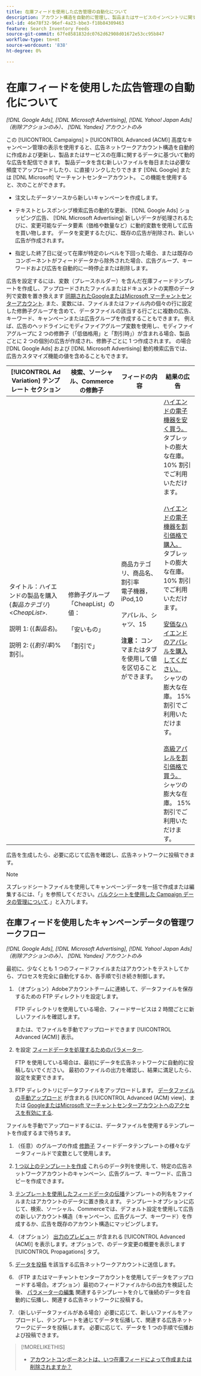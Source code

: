 ```yaml
---
title: 在庫フィードを使用した広告管理の自動化について
description: アカウント構造を自動的に管理し、製品またはサービスのインベントリに関するデータに基づいて動的な広告を配信できる、高度なキャンペーン管理について説明します。
exl-id: 46e78f32-96ef-4a23-bbe3-f18b84309463
feature: Search Inventory Feeds
source-git-commit: 67fe8581832dc0762d62908d01672e53cc95b847
workflow-type: tm+mt
source-wordcount: '838'
ht-degree: 0%

---
```


# 在庫フィードを使用した広告管理の自動化について

*[!DNL Google Ads], [!DNL Microsoft Advertising], [!DNL Yahoo! Japan Ads] （削除アクションのみ）、 [!DNL Yandex] アカウントのみ*

この [!UICONTROL Campaigns] > [!UICONTROL Advanced (ACM)] 高度なキャンペーン管理の表示を使用すると、広告ネットワークアカウント構造を自動的に作成および更新し、製品またはサービスの在庫に関するデータに基づいて動的な広告を配信できます。 製品データを含む新しいファイルを毎日または必要な頻度でアップロードしたり、に直接リンクしたりできます [!DNL Google] または [!DNL Microsoft] マーチャントセンターアカウント。 この機能を使用すると、次のことができます。

* 注文したデータソースから新しいキャンペーンを作成します。

* テキストとレスポンシブ検索広告の動的な更新、 [!DNL Google Ads] ショッピング広告、 [!DNL Microsoft Advertising] 新しいデータが処理されるたびに、変更可能なデータ要素（価格や数量など）に動的変数を使用して広告を買い物します。 データを変更するたびに、既存の広告が削除され、新しい広告が作成されます。

* 指定した終了日に従って在庫が特定のレベルを下回った場合、または既存のコンポーネントがフィードデータから除外された場合、広告グループ、キーワードおよび広告を自動的に一時停止または削除します。

広告を設定するには、変数（プレースホルダー）を含んだ在庫フィードテンプレートを作成し、アップロードされたファイルまたはドキュメントの実際のデータ列で変数を置き換えます [同期されたGoogleまたはMicrosoft マーチャントセンターアカウント](/help/search-social-commerce/campaign-management/accounts/merchant-account-manage.md). また、変数には、ファイルまたはファイル内の個々の行に設定した修飾子グループを含めて、データファイルの該当する行ごとに複数の広告、キーワード、キャンペーンまたは広告グループを作成することもできます。 例えば、広告のヘッドラインにモディファイアグループ変数を使用し、モディファイアグループに 2 つの修飾子（「低価格用」と「割引時」）が含まれる場合、製品ごとに 2 つの個別の広告が作成され、修飾子ごとに 1 つ作成されます。 の場合 [!DNL Google Ads] および [!DNL Microsoft Advertising] 動的検索広告では、広告カスタマイズ機能の値を含めることもできます。

| [!UICONTROL Ad Variation] テンプレート セクション | 検索、ソーシャル、Commerceの修飾子 | フィードの内容 | 結果の広告 |
|----|----|----|----|
| タイトル：ハイエンドの製品を購入\{<i>製品カテゴリ</i>\} &lt;<i>CheapList</i>>.<br><br>説明 1: \{{<i>製品名</i>\}。<br><br>説明 2: \{{<i>割引率</i>\}% 割引。 | 修飾子グループ「CheapList」の値：<br><br>「安いもの」<br><br>「割引で」 | 商品カテゴリ、商品名、割引率<br>電子機器，iPod,10<br><br>アパレル、シャツ、15<br><br><b>注意：</b> コンマまたはタブを使用して値を区切ることができます。 | <u>ハイエンドの電子機器を安く買う。</u><br>タブレットの膨大な在庫。 10% 割引でご利用いただけます。<br><br><u>ハイエンドの電子機器を割引価格で購入。</u><br>タブレットの膨大な在庫。 10% 割引でご利用いただけます。<br><br><u>安価なハイエンドのアパレルを購入してください。</u><br>シャツの膨大な在庫。 15% 割引でご利用いただけます。<br><br><u>高級アパレルを割引価格で買う。</u><br>シャツの膨大な在庫。 15% 割引でご利用いただけます。 |

広告を生成したら、必要に応じて広告を確認し、広告ネットワークに投稿できます。

>[!NOTE]
>スプレッドシートファイルを使用してキャンペーンデータを一括で作成または編集するには、「」を参照してください。[バルクシートを使用した Campaign データの管理について](/help/search-social-commerce/campaign-management/bulksheets/bulksheet-about.md).」と入力します。

## 在庫フィードを使用したキャンペーンデータの管理ワークフロー

*[!DNL Google Ads], [!DNL Microsoft Advertising], [!DNL Yahoo! Japan Ads] （削除アクションのみ）、 [!DNL Yandex] アカウントのみ*

最初に、少なくとも 1 つのフィードファイルまたはアカウントをテストしてから、プロセスを完全に自動化するか、各手順で引き続き制御します。

1. （オプション）Adobeアカウントチームに連絡して、データファイルを保存するための FTP ディレクトリを設定します。

   FTP ディレクトリを使用している場合、フィードサービスは 2 時間ごとに新しいファイルを確認します。

   または、でファイルを手動でアップロードできます [!UICONTROL Advanced (ACM)] 表示。

1. を設定 [フィードデータを処理するためのパラメーター](feed-settings-manage.md#feed-data-settings).

   FTP を使用している場合は、最初にデータを広告ネットワークに自動的に投稿しないでください。 最初のファイルの出力を確認し、結果に満足したら、設定を変更できます。

1. FTP ディレクトリにデータファイルをアップロードします。 [データファイルの手動アップロード](feed-files-manage.md) が含まれる [!UICONTROL Advanced (ACM) view]、または [GoogleまたはMicrosoft マーチャントセンターアカウントへのアクセスを有効にする](/help/search-social-commerce/campaign-management/accounts/merchant-account-manage.md).

ファイルを手動でアップロードするには、データファイルを使用するテンプレートを作成するまで待ちます。

1. （任意）のグループの作成 [修飾子](modifiers-manage.md) フィードデータテンプレートの様々なデータフィールドで変数として使用します。

1. [1 つ以上のテンプレートを作成](ad-templates/ad-template-manage.md) これらのデータ列を使用して、特定の広告ネットワークアカウントのキャンペーン、広告グループ、キーワード、広告コピーを作成できます。

1. [テンプレートを使用したフィードデータの伝播](feed-data-propagate.md)テンプレートの列名をファイルまたはアカウントのデータに置き換えます。 テンプレートオプションに応じて、検索、ソーシャル、Commerceでは、デフォルト設定を使用して広告の新しいアカウント構造（キャンペーン、広告グループ、キーワード）を作成するか、広告を既存のアカウント構造にマッピングします。

1. （オプション） [出力のプレビュー](propagated-data-view.md) が含まれる [!UICONTROL Advanced (ACM)] を表示します。オプションで、のデータ変更の概要を表示します [!UICONTROL Propagations] タブ。

1. [データを投稿](propagated-data-post.md) を該当する広告ネットワークアカウントに送信します。

1. （FTP またはマーチャントセンターアカウントを使用してデータをアップロードする場合。オプション）最初のフィードファイルからの出力を検証した後、 [パラメーターの編集](feed-settings-manage.md#feed-data-settings) 関連するテンプレートを介して後続のデータを自動的に伝播し、関連する広告ネットワークに投稿する。

1. （新しいデータファイルがある場合）必要に応じて、新しいファイルをアップロードし、テンプレートを通じてデータを伝播して、関連する広告ネットワークにデータを投稿します。 必要に応じて、データを 1 つの手順で伝播および投稿できます。

>[!MORELIKETHIS]
>
>* [アカウントコンポーネントは、いつ在庫フィードによって作成または削除されますか？](when-are-components-created-deleted.md)

